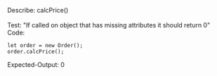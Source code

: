 Describe: calcPrice()<br>
<br>
Test: "If called on object that has missing attributes it should return 0"<br>
Code:
```
let order = new Order();
order.calcPrice();
```
Expected-Output: 0

